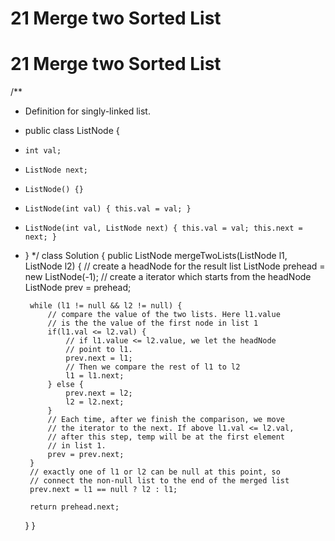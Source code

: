 # 21 Merge two Sorted List

#   21 Merge two Sorted List
/**
 * Definition for singly-linked list.
 * public class ListNode {
 *     int val;
 *     ListNode next;
 *     ListNode() {}
 *     ListNode(int val) { this.val = val; }
 *     ListNode(int val, ListNode next) { this.val = val; this.next = next; }
 * }
 */
class Solution {
    public ListNode mergeTwoLists(ListNode l1, ListNode l2) {
         // create a headNode for the result list
        ListNode prehead = new ListNode(-1);
        // create a iterator which starts from the headNode
        ListNode prev = prehead;

        while (l1 != null && l2 != null) {
            // compare the value of the two lists. Here l1.value
            // is the the value of the first node in list 1
            if(l1.val <= l2.val) {
                // if l1.value <= l2.value, we let the headNode 
                // point to l1.
                prev.next = l1;
                // Then we compare the rest of l1 to l2
                l1 = l1.next;
            } else {
                prev.next = l2;
                l2 = l2.next;
            }
            // Each time, after we finish the comparison, we move
            // the iterator to the next. If above l1.val <= l2.val,
            // after this step, temp will be at the first element 
            // in list 1. 
            prev = prev.next;
        }
        // exactly one of l1 or l2 can be null at this point, so 
        // connect the non-null list to the end of the merged list
        prev.next = l1 == null ? l2 : l1;
        
        return prehead.next; 
    }
}

